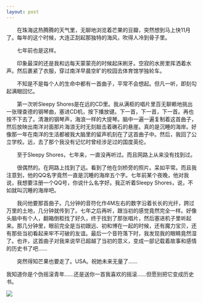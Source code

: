 ```yaml
---
layout: post
---
```

　　在珠海这热腾腾的天气里，无聊地浏览着芒果的豆瓣，突然想到马上快11月了。每年的这个时候，大连正刮起那独特的海风，吹得人冷到骨子里。
  
　　七年前也是这样。
  
　　印象最深的还是我和远每天蒙蒙亮的时候起床刷牙。空寂的水房里挥洒着水声。然后裹紧了衣服，穿过南洋早晨空旷的校园去体育馆学独轮车。
  
　　不知是不是每个人的生命中都有一首曲子，平常不会想起。但凡一听，即刻勾起满眼回忆。
  
　　第一次听Sleepy Shores是在远的CD里。我从满柜的唱片里百无聊赖地挑出一张理查德的钢琴曲，塞进CD机，按下播放键。下一首，下一首，下一首。再也按不下去了。清澈的钢琴声，海浪一样的大提琴。脑中一遍一遍复制着这首曲子，然后放映出南洋对面那片海浪无时无刻敲击着礁石的悬崖。真的是沉睡的海岸。好像那一年在南洋的生活都被我大脑里的留声机刻在了这首曲子中。然后，我回了公立学校。远，去了那个我没有记忆时曾经涉足过的国度英伦。
  
　　至于Sleepy Shores，七年来，一直没再听过。而且网路上从来没有找到过。
  
　　很偶然的。在网路上找到了远。看到了他在剑桥旁的照片。呆如平常。而且我注意到，他的QQ名字竟然一直是沉睡的海岸五个字。七年前某个夜晚，他对我说，我想要注册一个QQ号，你说什么名字好。我正听着Sleepy Shores，说，不如就叫沉睡的海岸吧。

　　我问他要那首曲子。几分钟的音符化作4M左右的数字沿着长长的光纤，跨过万里的土地，几分钟就传到了。七年之后再听，跟当初的感觉竟然完全一样。好像头脑中有个人，翻箱倒柜找了好久，终于找到了那张唱片，然后塞进机子里听起来。那几分钟里，眼前完全是当初跟远、初和博在一起的时候，还有魔力宝贝，还有那些当初看起来牢不可破的友谊。最后一个音符落下时，我发现我的眼睛竟然湿了。也许，这首曲子对我来说早已超越了当初的意义，变成一部记载着故事和感情的历史书了吧……

　　突然得知芒果也要走了。USA。祝她未来无量了……
       
我知道你是个伪摇滚青年……还是送你一首我喜欢的摇滚……但愿别把它变成历史书。
  
![](/ac/b.gif)